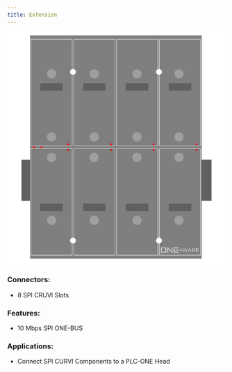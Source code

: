 ```yaml
---
title: Extension
---
```




![Extension](img/Extension.png)

### Connectors:
-	8 SPI CRUVI Slots

### Features: 
-	10 Mbps SPI ONE-BUS

### Applications: 
-	Connect SPI CURVI Components to a PLC-ONE Head

